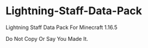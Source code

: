 # Lightning-Staff-Data-Pack
Lightning Staff Data Pack For Minecraft 1.16.5

Do Not Copy Or Say You Made It.
